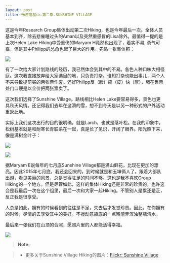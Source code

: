 ```yaml
---
layout: post
title: 畅游落基山.第二季.SUNSHINE VILLAGE  
---
```


这是今年Research Group集体出动第二次Hiking，也是今年最后一次。全体人员基本到齐，除去悲催睡过头的Aman以及突然重感冒的Lisa除外。最值得一提的是上次Helen Lake Hiking中受重伤的Maryam H竟然也出现了，着实不易, 勇气可嘉，但是其中Philipp的怂恿也起了巨大的作用。先贴一张集体照：

![](http://i.imgur.com/pz1AxoD.jpg)

有了一次给大家计划路线的经历，我已然体会到其中的不易。各色人种口味大相径庭。这次我直接放弃给大家选目的地，只负责打杂。谁知打杂也能出事儿，两个人不来导致提前买的两张票作废。还好Philipp反（脸）应（皮）快（厚），堵在售票处门口硬是以全价把两张票卖了。

这次我们选择了Sunshine Village。路线相比Helen Lake要容易得多，景色也更具秋天风情。还记得我们去年在这滑的雪，想不到今天是以另一种形式的户外活动重返此地。

实际上我们这次出行的目的很明确，就是Larch，也就是落叶松。在我的印象中，松树基本就是和耐寒长青联系在一起，真是长了见识，开阔了眼界。阳光照下来，像是满树金叶子：

![](http://i.imgur.com/QmCaghK.jpg)

![](http://i.imgur.com/zIiaBtW.jpg)

据Maryam E说每年的七月底Sunshine Village都是满山鲜花，比现在更加的漂亮。因此2015年七月底，我还会回来的，到时候就是和玉坤俩人了。跟着大部队出游，看见美丽的风景，总是觉得驻足的时间不够。这也是我不喜欢Group Hiking的一个地方。但是尽管如此，这样的集体Hiking还是非常的珍贵的，也许这会是我最后一次在这个组里，最后一次和大家一起Hiking。不管别人是累还是乏，反正我是很享受。
 
人总是如此，拥有的时候看到的往往是不足，失去后才发觉珍贵。因此，在你拥有的时候，尽情的去享受其中的美好。不搅动意瓶底的一点残渣弄浑浊整瓶清水。

最后来一张我们在山顶的合照，愿照片里的人都能活得幸福。

![](http://i.imgur.com/oes5rVH.jpg)

> **Note:**

> - 更多关于Sunshine Village Hiking的图片：[Flickr: Sunshine Village](https://www.flickr.com/photos/lszhou/sets/72157648468459727/)
